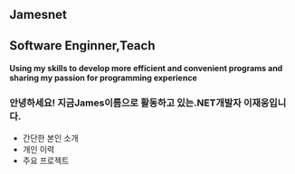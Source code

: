 ## Jamesnet



## Software Enginner,Teach
#### Using my skills to develop more efficient and convenient programs and sharing my passion for programming experience

### 안녕하세요! 지금James이름으로 활동하고 있는.NET개발자 이재웅입니다. 
- 간단한 본인 소개 
- 개인 이력 
-  주요 프로젝트 


